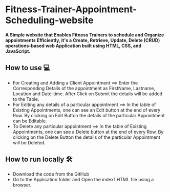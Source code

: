 # Fitness-Trainer-Appointment-Scheduling-website

#### A Simple website that Enables Fitness Trainers to schedule and Organize appointments Efficiently, it's a Create, Retrieve, Update, Delete (CRUD) operations-based web Application built using HTML, CSS, and JavaScript. 

## How to use 💻

- For Creating and Adding a Client Appointment ==> Enter the Corresponding Details of the appointment as FirstName, Lastname, Location and Date-time. After Click on Submit the details will be added to the Table.
- For Editing any details of a particular appointment ==> In the table of Existing Appointments, one can see an Edit button at the end of every Row. By clicking on Edit Button the details of the particular Appointment can be Editable.
- To Delete any particular appointment ==> In the table of Existing Appointments, one can see a Delete button at the end of every Row. By clicking on the Delete Button the details of the particular Appointment will be Deleted.

## How to run locally 🛠️

- Download the code from the GitHub 
- Go to the Application folder and Open the index1.HTML file using a browser.
